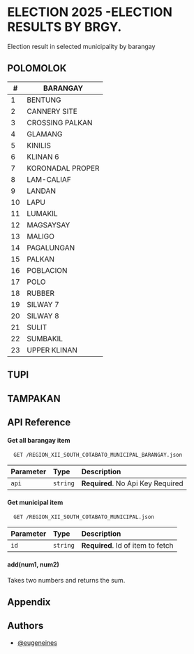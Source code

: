 
# ELECTION 2025 -ELECTION RESULTS BY BRGY. 

Election result in selected municipality by barangay

## POLOMOLOK
| # | BARANGAY |
| --| -------- |
| 1  | BENTUNG |
| 2  | CANNERY SITE |
| 3  | CROSSING PALKAN |
| 4  | GLAMANG |
| 5  | KINILIS |
| 6  | KLINAN 6 |
| 7  | KORONADAL PROPER |
| 8  | LAM-CALIAF |
| 9  | LANDAN |
| 10  | LAPU |
| 11  | LUMAKIL |
| 12  | MAGSAYSAY |
| 13  | MALIGO |
| 14  | PAGALUNGAN |
| 15  | PALKAN |
| 16  | POBLACION |
| 17  | POLO |
| 18  | RUBBER |
| 19  | SILWAY 7 |
| 20  | SILWAY 8 |
| 21  | SULIT |
| 22  | SUMBAKIL |
| 23  | UPPER KLINAN |


## TUPI

## TAMPAKAN

## API Reference

#### Get all barangay item

```http
  GET /REGION_XII_SOUTH_COTABATO_MUNICIPAL_BARANGAY.json
```

| Parameter | Type     | Description                |
| :-------- | :------- | :------------------------- |
| `api` | `string` | **Required**. No Api Key Required |

#### Get municipal item

```http
  GET /REGION_XII_SOUTH_COTABATO_MUNICIPAL.json
```

| Parameter | Type     | Description                       |
| :-------- | :------- | :-------------------------------- |
| `id`      | `string` | **Required**. Id of item to fetch |

#### add(num1, num2)

Takes two numbers and returns the sum.


## Appendix




## Authors

- [@eugeneines](https://www.github.com/H4x0rPH)

